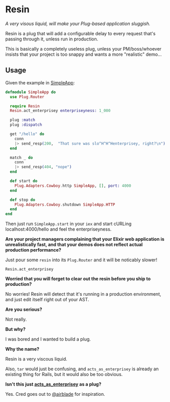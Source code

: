 # Resin

*A very visous liquid, will make your Plug-based application sluggish.*

Resin is a plug that will add a configurable delay to every request
that's passing through it, unless run in production.

This is basically a completely useless plug, unless your PM/boss/whoever
insists that your project is too snappy and wants a more "realistic"
demo...

## Usage

Given the example in [SimpleApp](examples/simple_app/lib/simple_app.ex):

```elixir
defmodule SimpleApp do
  use Plug.Router

  require Resin
  Resin.act_enterprisey enterpriseyness: 1_000

  plug :match
  plug :dispatch

  get "/hello" do
    conn
    |> send_resp(200,  "That sure was slo^H^H^Henterprisey, right?\n")
  end

  match _ do
    conn
    |> send_resp(404, "nope")
  end

  def start do
    Plug.Adapters.Cowboy.http SimpleApp, [], port: 4000
  end

  def stop do
    Plug.Adapters.Cowboy.shutdown SimpleApp.HTTP
  end
end
```

Then just run `SimpleApp.start` in your `iex` and start cURLing
localhost:4000/hello and feel the enterpriseyness.

**Are your project managers complaining that your Elixir web application
is unrealistically fast, and that your demos does not reflect actual
production performance?**

Just pour some `resin` into its `Plug.Router` and it will be noticably
slower!

    Resin.act_enterprisey

**Worried that you will forget to clear out the resin before you ship to
production?**

No worries! Resin will detect that it's running in a production
environment, and just edit itself right out of your AST.

**Are you serious?**

Not really.

**But why?**

I was bored and I wanted to build a plug.

**Why the name?**

Resin is a very viscous liquid.

Also, `tar` would just be confusing, and `acts_as_enterprisey` is
already an existing thing for Rails, but it would also be too obvious.

**Isn't this just [acts_as_enterprisey](https://github.com/airblade/acts_as_enterprisey)
as a plug?**

Yes. Cred goes out to [@airblade](https://github.com/airblade) for inspiration.
